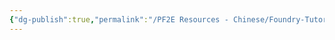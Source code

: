 ```yaml
---
{"dg-publish":true,"permalink":"/PF2E Resources - Chinese/Foundry-Tutorial-CN/","title":"Foundry中文教程","tags":["中文"],"noteIcon":"","updated":"2024-01-17T19:58:54.231-08:00"}
---
```


